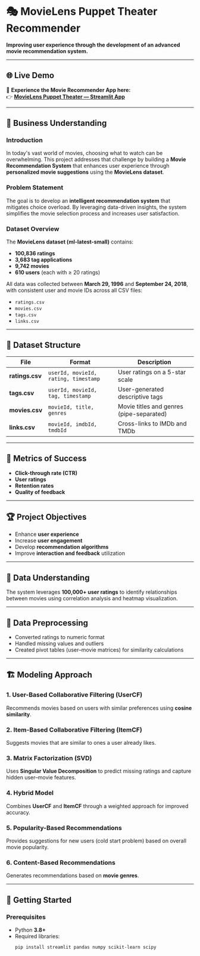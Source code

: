 # 🎭 MovieLens Puppet Theater Recommender  
**Improving user experience through the development of an advanced movie recommendation system.**



---

## 🌐 Live Demo  
🚀 **Experience the Movie Recommender App here:**  
👉 [**MovieLens Puppet Theater — Streamlit App**](https://kibandichristine-movie-recommendation-system-app-pbwohz.streamlit.app/?embed_options=show_toolbar,show_colored_line,show_padding,show_footer,dark_theme)

---

## 📘 Business Understanding  

### **Introduction**  
In today's vast world of movies, choosing what to watch can be overwhelming. This project addresses that challenge by building a **Movie Recommendation System** that enhances user experience through **personalized movie suggestions** using the **MovieLens dataset**.

### **Problem Statement**  
The goal is to develop an **intelligent recommendation system** that mitigates choice overload. By leveraging data-driven insights, the system simplifies the movie selection process and increases user satisfaction.

### **Dataset Overview**  
The **MovieLens dataset (ml-latest-small)** contains:  
- **100,836 ratings**  
- **3,683 tag applications**  
- **9,742 movies**  
- **610 users** (each with ≥ 20 ratings)  

All data was collected between **March 29, 1996** and **September 24, 2018**, with consistent user and movie IDs across all CSV files:  
- `ratings.csv`  
- `movies.csv`  
- `tags.csv`  
- `links.csv`  

---

## 🧩 Dataset Structure  

| File | Format | Description |
|------|---------|-------------|
| **ratings.csv** | `userId, movieId, rating, timestamp` | User ratings on a 5-star scale |
| **tags.csv** | `userId, movieId, tag, timestamp` | User-generated descriptive tags |
| **movies.csv** | `movieId, title, genres` | Movie titles and genres (pipe-separated) |
| **links.csv** | `movieId, imdbId, tmdbId` | Cross-links to IMDb and TMDb |

---

## 🎯 Metrics of Success  
- **Click-through rate (CTR)**  
- **User ratings**  
- **Retention rates**  
- **Quality of feedback**

---

## 🏆 Project Objectives  
- Enhance **user experience**  
- Increase **user engagement**  
- Develop **recommendation algorithms**  
- Improve **interaction and feedback** utilization  

---

## 🧠 Data Understanding  
The system leverages **100,000+ user ratings** to identify relationships between movies using correlation analysis and heatmap visualization.

---

## 🧹 Data Preprocessing  
- Converted ratings to numeric format  
- Handled missing values and outliers  
- Created pivot tables (user–movie matrices) for similarity calculations  

---

## 🏗️ Modeling Approach  

### **1. User-Based Collaborative Filtering (UserCF)**  
Recommends movies based on users with similar preferences using **cosine similarity**.

### **2. Item-Based Collaborative Filtering (ItemCF)**  
Suggests movies that are similar to ones a user already likes.

### **3. Matrix Factorization (SVD)**  
Uses **Singular Value Decomposition** to predict missing ratings and capture hidden user–movie features.

### **4. Hybrid Model**  
Combines **UserCF** and **ItemCF** through a weighted approach for improved accuracy.

### **5. Popularity-Based Recommendations**  
Provides suggestions for new users (cold start problem) based on overall movie popularity.

### **6. Content-Based Recommendations**  
Generates recommendations based on **movie genres**.

---

## 🚀 Getting Started  

### **Prerequisites**  
- Python **3.8+**  
- Required libraries:
  ```bash
  pip install streamlit pandas numpy scikit-learn scipy
